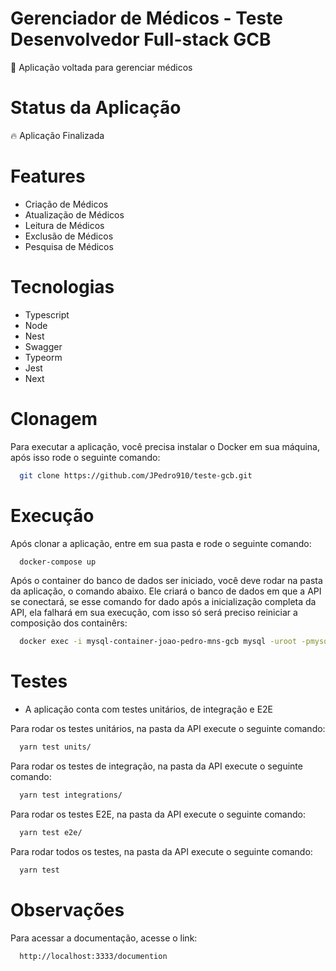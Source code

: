 # Gerenciador de Médicos - Teste Desenvolvedor Full-stack GCB

<p>🚀 Aplicação voltada para gerenciar médicos</p>

# Status da Aplicação
<p>🔥 Aplicação Finalizada</p>

# Features
- Criação de Médicos
- Atualização de Médicos
- Leitura de Médicos
- Exclusão de Médicos
- Pesquisa de Médicos

# Tecnologias
- Typescript
- Node
- Nest
- Swagger
- Typeorm
- Jest
- Next

# Clonagem

Para executar a aplicação, você precisa instalar o Docker em sua máquina, após isso rode o seguinte comando:
```sh
  git clone https://github.com/JPedro910/teste-gcb.git
```
# Execução

Após clonar a aplicação, entre em sua pasta e rode o seguinte comando:
```sh
  docker-compose up
```

Após o container do banco de dados ser iniciado, você deve rodar na pasta da aplicação, o comando abaixo. Ele criará o banco de dados em que a API se conectará, se esse comando for dado após a inicialização completa da API, ela falhará em sua execução, com isso só será preciso reiniciar a composição dos containêrs:
```sh
  docker exec -i mysql-container-joao-pedro-mns-gcb mysql -uroot -pmysql < database/database.sql
```

# Testes

- A aplicação conta com testes unitários, de integração e E2E

Para rodar os testes unitários, na pasta da API execute o seguinte comando:
```sh
  yarn test units/
```

Para rodar os testes de integração, na pasta da API execute o seguinte comando:
```sh
  yarn test integrations/
```

Para rodar os testes E2E, na pasta da API execute o seguinte comando:
```sh
  yarn test e2e/
```

Para rodar todos os testes, na pasta da API execute o seguinte comando:
```sh
  yarn test
```

# Observações

Para acessar a documentação, acesse o link:
```sh
  http://localhost:3333/documention
```